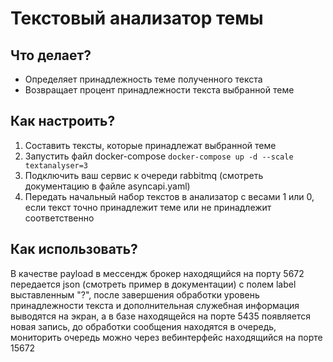 # Текстовый анализатор темы
## Что делает?
- Определяет принадлежность теме полученного текста
- Возвращает процент принадлежности текста выбранной теме
## Как настроить?
1) Составить тексты, которые принадлежат выбранной теме
2) Запустить файл docker-compose `docker-compose up -d --scale textanalyser=3`
3) Подключить ваш сервис к очереди rabbitmq (смотреть документацию в файле asyncapi.yaml)
4) Передать начальный набор текстов в анализатор с весами 1 или 0, если текст точно принадлежит теме или не принадлежит соответственно
## Как использовать?
В качестве payload в мессендж брокер находящийся на порту 5672 передается json (смотреть пример в документации) c полем label выставленным "?", после завершения обработки уровень принадлежности текста и дополнительная служебная информация выводятся на экран, а в базе находящейся на порте 5435 появляется новая запись, до обработки сообщения находятся в очередь, мониторить очередь можно через вебинтерфейс находящийся на порте 15672
